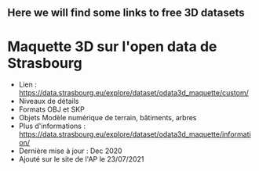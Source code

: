 ## Here we will find some links to free 3D datasets

# Maquette 3D sur l'open data de Strasbourg
  * Lien : https://data.strasbourg.eu/explore/dataset/odata3d_maquette/custom/
  * Niveaux de détails
  * Formats OBJ et SKP
  * Objets Modèle numérique de terrain, bâtiments, arbres
  * Plus d'informations : https://data.strasbourg.eu/explore/dataset/odata3d_maquette/information/ 
  * Dernière mise à jour : Dec 2020
  * Ajouté sur le site de l'AP le 23/07/2021
